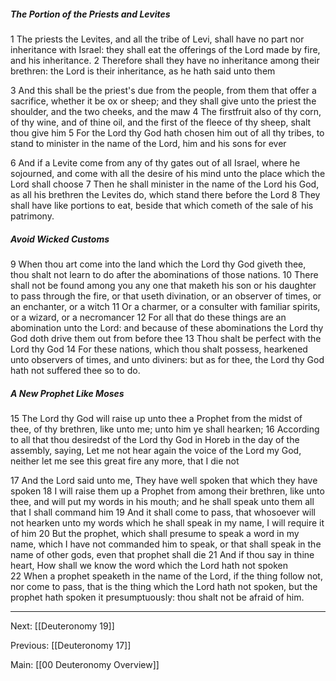 ##### The Portion of the Priests and Levites

1 The priests the Levites, and all the tribe of Levi, shall have no part nor inheritance with Israel: they shall eat the offerings of the Lord made by fire, and his inheritance. 2 Therefore shall they have no inheritance among their brethren: the Lord is their inheritance, as he hath said unto them 

3 And this shall be the priest's due from the people, from them that offer a sacrifice, whether it be ox or sheep; and they shall give unto the priest the shoulder, and the two cheeks, and the maw 4 The firstfruit also of thy corn, of thy wine, and of thine oil, and the first of the fleece of thy sheep, shalt thou give him 5 For the Lord thy God hath chosen him out of all thy tribes, to stand to minister in the name of the Lord, him and his sons for ever 

6 And if a Levite come from any of thy gates out of all Israel, where he sojourned, and come with all the desire of his mind unto the place which the Lord shall choose 7 Then he shall minister in the name of the Lord his God, as all his brethren the Levites do, which stand there before the Lord 8 They shall have like portions to eat, beside that which cometh of the sale of his patrimony.

##### Avoid Wicked Customs

9 When thou art come into the land which the Lord thy God giveth thee, thou shalt not learn to do after the abominations of those nations. 10 There shall not be found among you any one that maketh his son or his daughter to pass through the fire, or that useth divination, or an observer of times, or an enchanter, or a witch 11 Or a charmer, or a consulter with familiar spirits, or a wizard, or a necromancer 12 For all that do these things are an abomination unto the Lord: and because of these abominations the Lord thy God doth drive them out from before thee 13 Thou shalt be perfect with the Lord thy God 14 For these nations, which thou shalt possess, hearkened unto observers of times, and unto diviners: but as for thee, the Lord thy God hath not suffered thee so to do.

##### A New Prophet Like Moses

15 The Lord thy God will raise up unto thee a Prophet from the midst of thee, of thy brethren, like unto me; unto him ye shall hearken; 16 According to all that thou desiredst of the Lord thy God in Horeb in the day of the assembly, saying, Let me not hear again the voice of the Lord my God, neither let me see this great fire any more, that I die not 

17 And the Lord said unto me, They have well spoken that which they have spoken 18 I will raise them up a Prophet from among their brethren, like unto thee, and will put my words in his mouth; and he shall speak unto them all that I shall command him 19 And it shall come to pass, that whosoever will not hearken unto my words which he shall speak in my name, I will require it of him 20 But the prophet, which shall presume to speak a word in my name, which I have not commanded him to speak, or that shall speak in the name of other gods, even that prophet shall die 21 And if thou say in thine heart, How shall we know the word which the Lord hath not spoken 22 When a prophet speaketh in the name of the Lord, if the thing follow not, nor come to pass, that is the thing which the Lord hath not spoken, but the prophet hath spoken it presumptuously: thou shalt not be afraid of him.

---
Next: [[Deuteronomy 19]]

Previous: [[Deuteronomy 17]]

Main: [[00 Deuteronomy Overview]]